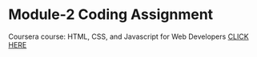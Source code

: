 

# Module-2 Coding Assignment

Coursera course: HTML, CSS, and Javascript for Web Developers
 [CLICK HERE](https://siddartha19.github.io/Coursera-HTML-CSS-and-JavaScript-for-Web-Developers/Assignments/module-2/index.html)

